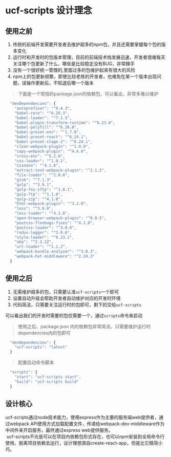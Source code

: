 # ucf-scripts 设计理念

<a name="e7071d15"></a>
## 使用之前

1. 传统的前端开发需要开发者去维护超多的npm包，并且还需要掌握每个包的版本变化
1. 运行时和开发时的包版本管理，目前的前端技术栈发展迅速，开发者很难每天关注哪个包更新了什么、哪些是比较稳定没有BUG，非常棘手
1. 没有一个很好统一管理的,里面过多的包维护起来有很大的风险
1. npm上的包更新频繁，即使比较老练的开发者，也难免在某一个版本出现问题，误操作更新后，不知退后哪一个版本

> 下面是一个常规的package.json的依赖包，可以看出，非常多难以维护

```javascript
  "devDependencies": {
    "autoprefixer": "^9.4.3",
    "babel-core": "^6.26.3",
    "babel-loader": "^7.1.5",
    "babel-plugin-transform-runtime": "^6.23.0",
    "babel-polyfill": "^6.26.0",
    "babel-preset-env": "^1.7.0",
    "babel-preset-react": "^6.24.1",
    "babel-preset-stage-2": "^6.24.1",
    "clean-webpack-plugin": "^1.0.0",
    "copy-webpack-plugin": "^4.6.0",
    "cross-env": "^5.2.0",
    "css-loader": "^1.0.1",
    "cssnano": "^4.1.8",
    "extract-text-webpack-plugin": "^2.1.2",
    "file-loader": "^2.0.0",
    "glob": "^7.1.3",
    "gulp": "^3.9.1",
    "gulp-fez-sftp": "^1.0.1",
    "gulp-ftp": "^1.1.0",
    "gulp-zip": "^4.1.0",
    "html-webpack-plugin": "^3.2.0",
    "less": "^3.9.0",
    "less-loader": "^4.1.0",
    "open-browser-webpack-plugin": "^0.0.5",
    "postcss-flexbugs-fixes": "^4.1.0",
    "postcss-loader": "^3.0.0",
    "redux-logger": "^3.0.6",
    "style-loader": "^0.23.1",
    "uba": "^2.3.12",
    "url-loader": "^1.1.2",
    "webpack-bundle-analyzer": "^3.0.3",
    "webpack-hot-middleware": "^2.24.3"
  }
```

<a name="843a8c1a"></a>
## 使用之后


1. 无需维护超多的包，只需要认准`ucf-scripts`一个即可
1. 设置自动升级会帮助开发者自动维护对应的开发时环境
1. 代码简洁，只需要关注运行时的包即可，剩下的交给`ucf-scripts`

可以看出我们的开发时需要的包仅需要一个，通过`scripts`命令来启动
> 使用之后，package.json 内的依赖包非常简洁，只需要维护运行时dependencies内的包即可

```javascript
  "devDependencies": {
    "ucf-scripts": "latest"
  }
```
> 配置启动命令脚本

```javascript
  "scripts": {
    "start": "ucf-scripts start",
    "build": "ucf-scripts build"
  }
```

<a name="9500fd89"></a>
## 设计核心

ucf-scripts通过node技术能力，使用express作为主要的服务端web提供者，通过webpack API使用方式加载配置文件，传递给webpack-dev-middleware作为中间件来开启服务，最终通过express web提供服务。<br /> ucf-scripts不光是可以在项目内依赖包形式存在，也可以npm安装到全局命令行使用，脱离项目依赖去运行，设计理想源自create-react-app，但是比它精简小巧。
